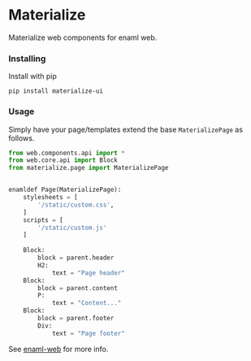 # Materialize

Materialize web components for enaml web.

### Installing

Install with pip

`pip install materialize-ui`

### Usage

Simply have your page/templates extend the base `MaterializePage` as follows.


```python
from web.components.api import *
from web.core.api import Block
from materialize.page import MaterializePage


enamldef Page(MaterializePage):
    stylesheets = [
        '/static/custom.css',
    ]
    scripts = [
        '/static/custom.js'
    ]
    
    Block:
        block = parent.header
        H2:
            text = "Page header"
    Block:
        block = parent.content
        P:
            text = "Content..."
    Block:
        block = parent.footer
        Div:
            text = "Page footer"

```

See [enaml-web](https://github.com/codelv/enaml-web) for more info.
